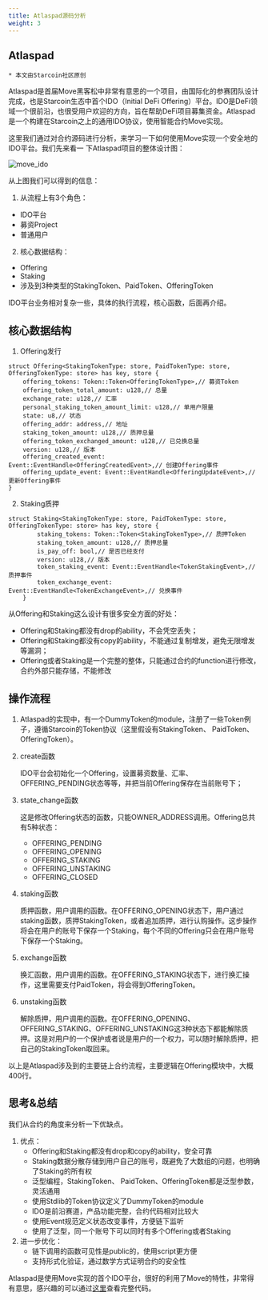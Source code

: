 ```yaml
---
title: Atlaspad源码分析
weight: 3
---
```


## Atlaspad

~~~
* 本文由Starcoin社区原创
~~~

Atlaspad是首届Move黑客松中非常有意思的一个项目，由国际化的参赛团队设计完成，也是Starcoin生态中首个IDO（Initial DeFi Offering）平台。IDO是DeFi领域一个很前沿，也很受用户欢迎的方向，旨在帮助DeFi项目募集资金。Atlaspad是一个构建在Starcoin之上的通用IDO协议，使用智能合约Move实现。

这里我们通过对合约源码进行分析，来学习一下如何使用Move实现一个安全地的IDO平台。我们先来看一 下Atlaspad项目的整体设计图：

![move_ido](https://tva1.sinaimg.cn/large/008i3skNly1gtzuaq31qij60is08zaas02.jpg)

从上图我们可以得到的信息：

1. 从流程上有3个角色：

* IDO平台
* 募资Project
* 普通用户

2. 核心数据结构：

* Offering
* Staking
* 涉及到3种类型的StakingToken、PaidToken、OfferingToken

IDO平台业务相对复杂一些，具体的执行流程，核心函数，后面再介绍。



## 核心数据结构

1. Offering发行

~~~Move
struct Offering<StakingTokenType: store, PaidTokenType: store, OfferingTokenType: store> has key, store {
   	offering_tokens: Token::Token<OfferingTokenType>,// 募资Token
    offering_token_total_amount: u128,// 总量
    exchange_rate: u128,// 汇率
    personal_staking_token_amount_limit: u128,// 单用户限量
    state: u8,// 状态
    offering_addr: address,// 地址
    staking_token_amount: u128,// 质押总量
    offering_token_exchanged_amount: u128,// 已兑换总量
    version: u128,// 版本
    offering_created_event: Event::EventHandle<OfferingCreatedEvent>,// 创建Offering事件
    offering_update_event: Event::EventHandle<OfferingUpdateEvent>,// 更新Offering事件
}
~~~

2. Staking质押

~~~Move
struct Staking<StakingTokenType: store, PaidTokenType: store, OfferingTokenType: store> has key, store {
        staking_tokens: Token::Token<StakingTokenType>,// 质押Token
        staking_token_amount: u128,// 质押总量
        is_pay_off: bool,// 是否已经支付
        version: u128,// 版本
        token_staking_event: Event::EventHandle<TokenStakingEvent>,// 质押事件
        token_exchange_event: Event::EventHandle<TokenExchangeEvent>,// 兑换事件
    }
~~~

从Offering和Staking这么设计有很多安全方面的好处：

* Offering和Staking都没有drop的ability，不会凭空丢失；
* Offering和Staking都没有copy的ability，不能通过复制增发，避免无限增发等漏洞；
* Offering或者Staking是一个完整的整体，只能通过合约的function进行修改，合约外部只能存储，不能修改



## 操作流程

1. Atlaspad的实现中，有一个DummyToken的module，注册了一些Token例子，遵循Starcoin的Token协议（这里假设有StakingToken、 PaidToken、OfferingToken）。

2. create函数

   IDO平台会初始化一个Offering，设置募资数量、汇率、OFFERING_PENDING状态等等，并把当前Offering保存在当前账号下；

3. state_change函数

   这是修改Offering状态的函数，只能OWNER_ADDRESS调用。Offering总共有5种状态：

   * OFFERING_PENDING
   * OFFERING_OPENING
   * OFFERING_STAKING
   * OFFERING_UNSTAKING
   * OFFERING_CLOSED

4. staking函数

   质押函数，用户调用的函数。在OFFERING_OPENING状态下，用户通过staking函数，质押StakingToken，或者追加质押，进行认购操作。这步操作将会在用户的账号下保存一个Staking，每个不同的Offering只会在用户账号下保存一个Staking。

5. exchange函数

   换汇函数，用户调用的函数。在OFFERING_STAKING状态下，进行换汇操作，这里需要支付PaidToken，将会得到OfferingToken。

6. unstaking函数

   解除质押，用户调用的函数。在OFFERING_OPENING、OFFERING_STAKING、OFFERING_UNSTAKING这3种状态下都能解除质押。这是对用户的一个保护或者说是用户的一个权力，可以随时解除质押，把自己的StakingToken取回来。

以上是Atlaspad涉及到的主要链上合约流程，主要逻辑在Offering模块中，大概400行。



## 思考&总结

我们从合约的⻆度来分析一下优缺点。

1. 优点：
   * Offering和Staking都没有drop和copy的ability，安全可靠
   * Staking数据分散存储到用户自己的账号，既避免了大数组的问题，也明确了Staking的所有权
   * 泛型编程，StakingToken、 PaidToken、OfferingToken都是泛型参数，灵活通用
   * 使用Stdlib的Token协议定义了DummyToken的module
   * IDO是前沿赛道，产品功能完整，合约代码相对比较大
   * 使用Event规范定义状态改变事件，方便链下监听
   * 使用了泛型，同一个账号下可以同时有多个Offering或者Staking
2. 进一步优化：
   * 链下调用的函数可见性是public的，使用script更方便
   * 支持形式化验证，通过数学方式证明合约的安全性

Atlaspad是使用Move实现的首个IDO平台，很好的利用了Move的特性，非常得有意思，感兴趣的可以通过[这里](https://github.com/xfhxfh1212/initial-dex-offering)查看完整代码。